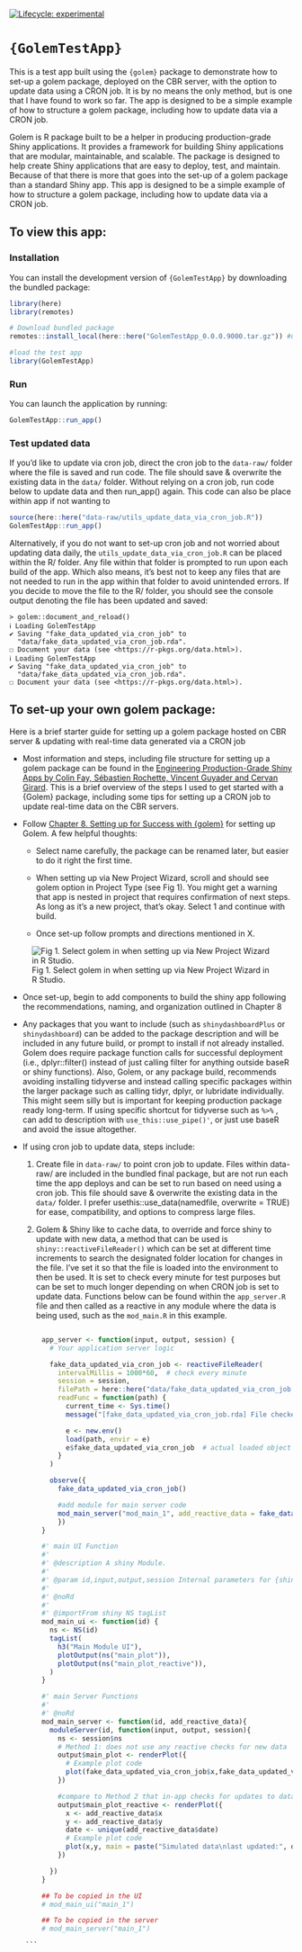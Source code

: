
<!-- badges: start -->

[![Lifecycle:
experimental](https://img.shields.io/badge/lifecycle-experimental-orange.svg)](https://lifecycle.r-lib.org/articles/stages.html#experimental)
<!-- badges: end -->

<!-- README.md is generated from README.Rmd. Please edit that file -->

# `{GolemTestApp}`

This is a test app built using the `{golem}` package to demonstrate how
to set-up a golem package, deployed on the CBR server, with the option
to update data using a CRON job. It is by no means the only method, but
is one that I have found to work so far. The app is designed to be a
simple example of how to structure a golem package, including how to
update data via a CRON job.

Golem is R package built to be a helper in producing production-grade
Shiny applications. It provides a framework for building Shiny
applications that are modular, maintainable, and scalable. The package
is designed to help create Shiny applications that are easy to deploy,
test, and maintain. Because of that there is more that goes into the
set-up of a golem package than a standard Shiny app. This app is
designed to be a simple example of how to structure a golem package,
including how to update data via a CRON job.

## To view this app:

### Installation

You can install the development version of `{GolemTestApp}` by
downloading the bundled package:

``` r
library(here)
library(remotes)

# Download bundled package 
remotes::install_local(here::here("GolemTestApp_0.0.0.9000.tar.gz")) #update path depending on where the package is saved

#load the test app
library(GolemTestApp)
```

### Run

You can launch the application by running:

``` r
GolemTestApp::run_app()
```

### Test updated data

If you’d like to update via cron job, direct the cron job to the
`data-raw/` folder where the file is saved and run code. The file should
save & overwrite the existing data in the `data/` folder. Without
relying on a cron job, run code below to update data and then run_app()
again. This code can also be place within app if not wanting to

``` r
source(here::here("data-raw/utils_update_data_via_cron_job.R")) 
GolemTestApp::run_app()
```

Alternatively, if you do not want to set-up cron job and not worried
about updating data daily, the `utils_update_data_via_cron_job.R` can be
placed within the R/ folder. Any file within that folder is prompted to
run upon each build of the app. Which also means, it’s best not to keep
any files that are not needed to run in the app within that folder to
avoid unintended errors. If you decide to move the file to the R/
folder, you should see the console output denoting the file has been
updated and saved:

    > golem::document_and_reload()
    ℹ Loading GolemTestApp
    ✔ Saving "fake_data_updated_via_cron_job" to
      "data/fake_data_updated_via_cron_job.rda".
    ☐ Document your data (see <https://r-pkgs.org/data.html>).
    ℹ Loading GolemTestApp
    ✔ Saving "fake_data_updated_via_cron_job" to
      "data/fake_data_updated_via_cron_job.rda".
    ☐ Document your data (see <https://r-pkgs.org/data.html>).

## To set-up your own golem package:

Here is a brief starter guide for setting up a golem package hosted on
CBR server & updating with real-time data generated via a CRON job

- Most information and steps, including file structure for setting up a
  golem package can be found in the [Engineering Production-Grade Shiny
  Apps by Colin Fay, Sébastien Rochette, Vincent Guyader and Cervan
  Girard](https://engineering-shiny.org/index.html). This is a brief
  overview of the steps I used to get started with a {Golem} package,
  including some tips for setting up a CRON job to update real-time data
  on the CBR servers.

- Follow [Chapter 8. Setting up for Success with
  {golem}](https://engineering-shiny.org/setting-up-for-success.html)
  for setting up Golem. A few helpful thoughts:

  - Select name carefully, the package can be renamed later, but easier
    to do it right the first time.

  - When setting up via New Project Wizard, scroll and should see golem
    option in Project Type (see Fig 1). You might get a warning that app
    is nested in project that requires confirmation of next steps. As
    long as it’s a new project, that’s okay. Select 1 and continue with
    build.

  - Once set-up follow prompts and directions mentioned in X.

<figure>
<img src="inst/app/www/Screenshot%202025-04-24%20at%202.30.10%20PM.png"
alt="Fig 1. Select golem in when setting up via New Project Wizard in R Studio." />
<figcaption aria-hidden="true">Fig 1. Select golem in when setting up
via New Project Wizard in R Studio.</figcaption>
</figure>

- Once set-up, begin to add components to build the shiny app following
  the recommendations, naming, and organization outlined in Chapter 8

- Any packages that you want to include (such as `shinydashboardPlus` or
  `shinydashboard`) can be added to the package description and will be
  included in any future build, or prompt to install if not already
  installed. Golem does require package function calls for successful
  deployment (i.e., dplyr::filter() instead of just calling filter for
  anything outside baseR or shiny functions). Also, Golem, or any
  package build, recommends avoiding installing tidyverse and instead
  calling specific packages within the larger package such as calling
  tidyr, dplyr, or lubridate individually. This might seem silly but is
  important for keeping production package ready long-term. If using
  specific shortcut for tidyverse such as `%>%` , can add to description
  with `use_this::use_pipe()'`, or just use baseR and avoid the issue
  altogether.

- If using cron job to update data, steps include:

  1.  Create file in `data-raw/` to point cron job to update. Files
      within data-raw/ are included in the bundled final package, but
      are not run each time the app deploys and can be set to run based
      on need using a cron job. This file should save & overwrite the
      existing data in the `data/` folder. I prefer
      usethis::use_data(namedfile, overwrite = TRUE) for ease,
      compatibility, and options to compress large files.

  2.  Golem & Shiny like to cache data, to override and force shiny to
      update with new data, a method that can be used is
      `shiny::reactiveFileReader()` which can be set at different time
      increments to search the designated folder location for changes in
      the file. I’ve set it so that the file is loaded into the
      environment to then be used. It is set to check every minute for
      test purposes but can be set to much longer depending on when CRON
      job is set to update data. Functions below can be found within the
      `app_server.R` file and then called as a reactive in any module
      where the data is being used, such as the `mod_main.R` in this
      example.

``` r

        app_server <- function(input, output, session) {
          # Your application server logic

          fake_data_updated_via_cron_job <- reactiveFileReader(
            intervalMillis = 1000*60,  # check every minute
            session = session,
            filePath = here::here("data/fake_data_updated_via_cron_job.rda"),
            readFunc = function(path) {
              current_time <- Sys.time()
              message("[fake_data_updated_via_cron_job.rda] File checked at: ", format(current_time, "%Y-%m-%d %H:%M:%S"))

              e <- new.env()
              load(path, envir = e)
              e$fake_data_updated_via_cron_job  # actual loaded object returned
            }
          )

          observe({
            fake_data_updated_via_cron_job()

            #add module for main server code
            mod_main_server("mod_main_1", add_reactive_data = fake_data_updated_via_cron_job())
            })
        }

        #' main UI Function
        #'
        #' @description A shiny Module.
        #'
        #' @param id,input,output,session Internal parameters for {shiny}.
        #'
        #' @noRd
        #'
        #' @importFrom shiny NS tagList
        mod_main_ui <- function(id) {
          ns <- NS(id)
          tagList(
            h3("Main Module UI"),
            plotOutput(ns("main_plot")),
            plotOutput(ns("main_plot_reactive")),
          )
        }

        #' main Server Functions
        #'
        #' @noRd
        mod_main_server <- function(id, add_reactive_data){
          moduleServer(id, function(input, output, session){
            ns <- session$ns
            # Method 1: does not use any reactive checks for new data
            output$main_plot <- renderPlot({
              # Example plot code
              plot(fake_data_updated_via_cron_job$x,fake_data_updated_via_cron_job$y, main = paste("Simulated data\nlast updated:", unique(fake_data_updated_via_cron_job$date)), xlab = "x", ylab = "y")
            })

            #compare to Method 2 that in-app checks for updates to data and makes reactive
            output$main_plot_reactive <- renderPlot({
              x <- add_reactive_data$x
              y <- add_reactive_data$y
              date <- unique(add_reactive_data$date)
              # Example plot code
              plot(x,y, main = paste("Simulated data\nlast updated:", date), xlab = "x", ylab = "y")
            })

          })
        }

        ## To be copied in the UI
        # mod_main_ui("main_1")

        ## To be copied in the server
        # mod_main_server("main_1")
```

        ```
